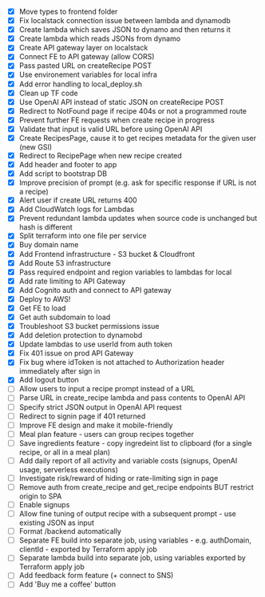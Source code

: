 - [x] Move types to frontend folder
- [x] Fix localstack connection issue between lambda and dynamodb
- [x] Create lambda which saves JSON to dynamo and then returns it
- [x] Create lambda which reads JSONs from dynamo
- [x] Create API gateway layer on localstack
- [x] Connect FE to API gateway (allow CORS)
- [x] Pass pasted URL on createRecipe POST
- [x] Use environement variables for local infra
- [x] Add error handling to local_deploy.sh
- [x] Clean up TF code
- [x] Use OpenAI API instead of static JSON on createRecipe POST
- [x] Redirect to NotFound page if recipe 404s or not a programmed route
- [x] Prevent further FE requests when create recipe in progress
- [x] Validate that input is valid URL before using OpenAI API
- [x] Create RecipesPage, cause it to get recipes metadata for the given user (new GSI)
- [x] Redirect to RecipePage when new recipe created
- [x] Add header and footer to app
- [x] Add script to bootstrap DB
- [x] Improve precision of prompt (e.g. ask for specific response if URL is not a recipe)
- [x] Alert user if create URL returns 400
- [x] Add CloudWatch logs for Lambdas
- [x] Prevent redundant lambda updates when source code is unchanged but hash is different
- [x] Split terraform into one file per service
- [x] Buy domain name
- [x] Add Frontend infrastructure - S3 bucket & Cloudfront
- [x] Add Route 53 infrastructure
- [x] Pass required endpoint and region variables to lambdas for local
- [x] Add rate limiting to API Gateway
- [x] Add Cognito auth and connect to API gateway
- [x] Deploy to AWS!
- [x] Get FE to load
- [x] Get auth subdomain to load
- [x] Troubleshoot S3 bucket permissions issue
- [x] Add deletion protection to dynamobd
- [x] Update lambdas to use userId from auth token
- [x] Fix 401 issue on prod API Gateway
- [x] Fix bug where idToken is not attached to Authorization header immediately after sign in
- [x] Add logout button
- [ ] Allow users to input a recipe prompt instead of a URL
- [ ] Parse URL in create_recipe lambda and pass contents to OpenAI API
- [ ] Specify strict JSON output in OpenAI API request
- [ ] Redirect to signin page if 401 returned
- [ ] Improve FE design and make it mobile-friendly
- [ ] Meal plan feature - users can group recipes together
- [ ] Save ingredients feature - copy ingredeint list to clipboard (for a single recipe, or all in a meal plan)
- [ ] Add daily report of all activity and variable costs (signups, OpenAI usage, serverless executions)
- [ ] Investigate risk/reward of hiding or rate-limiting sign in page
- [ ] Remove auth from create_recipe and get_recipe endpoints BUT restrict origin to SPA
- [ ] Enable signups
- [ ] Allow fine tuning of output recipe with a subsequent prompt - use existing JSON as input
- [ ] Format /backend automatically
- [ ] Separate FE build into separate job, using variables - e.g. authDomain, clientId - exported by Terraform apply job
- [ ] Separate lambda build into separate job, using variables exported by Terraform apply job
- [ ] Add feedback form feature (+ connect to SNS)
- [ ] Add 'Buy me a coffee' button
